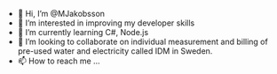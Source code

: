 - 👋 Hi, I’m @MJakobsson
- 👀 I’m interested in improving my developer skills
- 🌱 I’m currently learning C#, Node.js
- 💞️ I’m looking to collaborate on individual measurement and billing of pre-used water and electricity called IDM in Sweden.
- 📫 How to reach me ...

<!---
MJakobsson/MJakobsson is a ✨ special ✨ repository because its `README.md` (this file) appears on your GitHub profile.
You can click the Preview link to take a look at your changes.
--->
